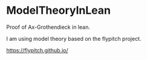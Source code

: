 # ModelTheoryInLean
Proof of Ax-Grothendieck in lean.

I am using model theory
based on the flypitch project.

https://flypitch.github.io/

